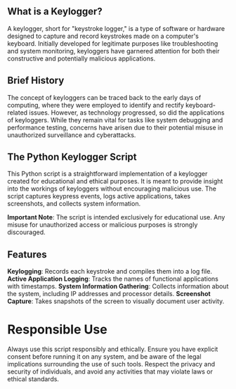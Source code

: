 ## What is a Keylogger?
A keylogger, short for "keystroke logger," is a type of software or hardware designed to capture and record keystrokes made on a computer's keyboard. Initially developed for legitimate purposes like troubleshooting and system monitoring, keyloggers have garnered attention for both their constructive and potentially malicious applications.

## Brief History
The concept of keyloggers can be traced back to the early days of computing, where they were employed to identify and rectify keyboard-related issues. However, as technology progressed, so did the applications of keyloggers. While they remain vital for tasks like system debugging and performance testing, concerns have arisen due to their potential misuse in unauthorized surveillance and cyberattacks.

## The Python Keylogger Script
This Python script is a straightforward implementation of a keylogger created for educational and ethical purposes. It is meant to provide insight into the workings of keyloggers without encouraging malicious use. The script captures keypress events, logs active applications, takes screenshots, and collects system information.

**Important Note**: The script is intended exclusively for educational use. Any misuse for unauthorized access or malicious purposes is strongly discouraged.

## Features
**Keylogging**: Records each keystroke and compiles them into a log file.
**Active Application Logging**: Tracks the names of functional applications with timestamps.
**System Information Gathering**: Collects information about the system, including IP addresses and processor details.
**Screenshot Capture**: Takes snapshots of the screen to visually document user activity.

# Responsible Use
Always use this script responsibly and ethically. Ensure you have explicit consent before running it on any system, and be aware of the legal implications surrounding the use of such tools. Respect the privacy and security of individuals, and avoid any activities that may violate laws or ethical standards.
